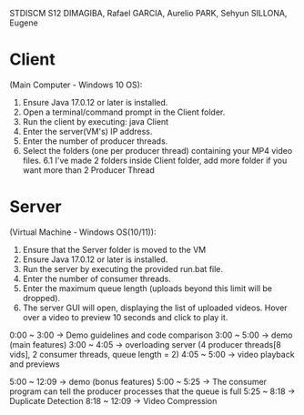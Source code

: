 STDISCM S12
DIMAGIBA, Rafael
GARCIA, Aurelio
PARK, Sehyun
SILLONA, Eugene

# Client 
(Main Computer - Windows 10 OS):
1. Ensure Java 17.0.12 or later is installed.
2. Open a terminal/command prompt in the Client folder.
3. Run the client by executing:
	java Client
4. Enter the server(VM's) IP address.
5. Enter the number of producer threads.
6. Select the folders (one per producer thread) containing your MP4 video files.
6.1 I've made 2 folders inside Client folder, add more folder if you want more than 2 Producer Thread

# Server 
(Virtual Machine - Windows OS(10/11)):
1. Ensure that the Server folder is moved to the VM
2. Ensure Java 17.0.12 or later is installed.
3. Run the server by executing the provided run.bat file.
4. Enter the number of consumer threads.
5. Enter the maximum queue length (uploads beyond this limit will be dropped).
6. The server GUI will open, displaying the list of uploaded videos. Hover over a video to preview 10 seconds and click to play it.

0:00 ~ 3:00 -> Demo guidelines and code comparison
3:00 ~ 5:00 -> demo (main features)
	3:00 ~ 4:05 -> overloading server (4 producer threads[8 vids], 2 consumer threads, queue length = 2)
	4:05 ~ 5:00 -> video playback and previews

5:00 ~ 12:09 -> demo (bonus features)
	5:00 ~ 5:25 -> The consumer program can tell the producer processes that the queue is full
 	5:25 ~ 8:18 -> Duplicate Detection
  	8:18 ~ 12:09 -> Video Compression
